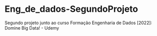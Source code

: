 # Eng_de_dados-SegundoProjeto
Segundo projeto junto ao curso Formação Engenharia de Dados [2022]: Domine Big Data! - Udemy
